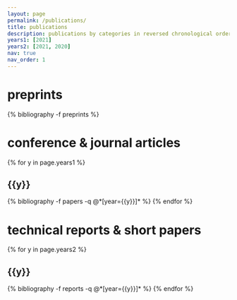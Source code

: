 ```yaml
---
layout: page
permalink: /publications/
title: publications
description: publications by categories in reversed chronological order. '*' denotes equal contribution
years1: [2021]
years2: [2021, 2020]
nav: true
nav_order: 1
---
```

<!-- _pages/publications.md -->
<div class="publications">

<h1>preprints</h1>

{% bibliography -f preprints %}

<h1>conference &amp; journal articles</h1>

{% for y in page.years1 %}
  <h2 class="year">{{y}}</h2>
  {% bibliography -f papers -q @*[year={{y}}]* %}
{% endfor %}

<h1>technical reports &amp; short papers</h1>

{% for y in page.years2 %}
  <h2 class="year">{{y}}</h2>
  {% bibliography -f reports -q @*[year={{y}}]* %}
{% endfor %}

</div>
